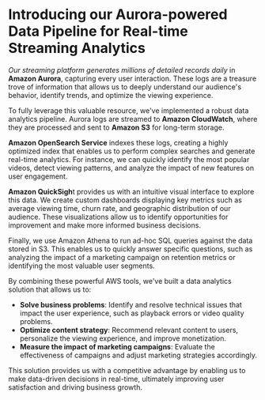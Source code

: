 # Introducing our Aurora-powered Data Pipeline for Real-time Streaming Analytics

*Our streaming platform generates millions of detailed records daily* in **Amazon Aurora**, capturing every user interaction. These logs are a treasure trove of information that allows us to deeply understand our audience's behavior, identify trends, and optimize the viewing experience. 

To fully leverage this valuable resource, we've implemented a robust data analytics pipeline. Aurora logs are streamed to **Amazon CloudWatch**, where they are processed and sent to **Amazon S3** for long-term storage.
 
**Amazon OpenSearch Service** indexes these logs, creating a highly optimized index that enables us to perform complex searches and generate real-time analytics. For instance, we can quickly identify the most popular videos, detect viewing patterns, and analyze the impact of new features on user engagement.

**Amazon QuickSigh**t provides us with an intuitive visual interface to explore this data. We create custom dashboards displaying key metrics such as average viewing time, churn rate, and geographic distribution of our audience. These visualizations allow us to identify opportunities for improvement and make more informed business decisions.

Finally, we use Amazon Athena to run ad-hoc SQL queries against the data stored in S3. This enables us to quickly answer specific questions, such as analyzing the impact of a marketing campaign on retention metrics or identifying the most valuable user segments.

By combining these powerful AWS tools, we've built a data analytics solution that allows us to:

- **Solve business problems**: Identify and resolve technical issues that impact the user experience, such as playback errors or video quality problems.
- **Optimize content strategy**: Recommend relevant content to users, personalize the viewing experience, and improve monetization.
- **Measure the impact of marketing campaigns**: Evaluate the effectiveness of campaigns and adjust marketing strategies accordingly.

This solution provides us with a competitive advantage by enabling us to make data-driven decisions in real-time, ultimately improving user satisfaction and driving business growth.
